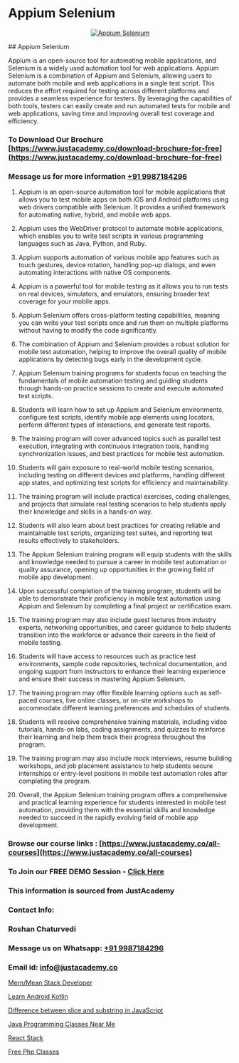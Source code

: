 # Appium Selenium

<p align="center">
  <a href="https://justacademy.co/program-detail/software-testing">
    <img src="https://justacademy.co/storage2/program_images/1704700438.webp" alt="Appium Selenium">
  </a>
</p>
## Appium Selenium

Appium is an open-source tool for automating mobile applications, and Selenium is a widely used automation tool for web applications. Appium Selenium is a combination of Appium and Selenium, allowing users to automate both mobile and web applications in a single test script. This reduces the effort required for testing across different platforms and provides a seamless experience for testers. By leveraging the capabilities of both tools, testers can easily create and run automated tests for mobile and web applications, saving time and improving overall test coverage and efficiency.
### To Download Our Brochure [https://www.justacademy.co/download-brochure-for-free](https://www.justacademy.co/download-brochure-for-free)
### Message us for more information [+91 9987184296](https://api.whatsapp.com/send?phone=919987184296)
1) Appium is an open-source automation tool for mobile applications that allows you to test mobile apps on both iOS and Android platforms using web drivers compatible with Selenium. It provides a unified framework for automating native, hybrid, and mobile web apps.

2) Appium uses the WebDriver protocol to automate mobile applications, which enables you to write test scripts in various programming languages such as Java, Python, and Ruby.

3) Appium supports automation of various mobile app features such as touch gestures, device rotation, handling pop-up dialogs, and even automating interactions with native OS components.

4) Appium is a powerful tool for mobile testing as it allows you to run tests on real devices, simulators, and emulators, ensuring broader test coverage for your mobile apps.

5) Appium Selenium offers cross-platform testing capabilities, meaning you can write your test scripts once and run them on multiple platforms without having to modify the code significantly.

6) The combination of Appium and Selenium provides a robust solution for mobile test automation, helping to improve the overall quality of mobile applications by detecting bugs early in the development cycle.

7) Appium Selenium training programs for students focus on teaching the fundamentals of mobile automation testing and guiding students through hands-on practice sessions to create and execute automated test scripts.

8) Students will learn how to set up Appium and Selenium environments, configure test scripts, identify mobile app elements using locators, perform different types of interactions, and generate test reports.

9) The training program will cover advanced topics such as parallel test execution, integrating with continuous integration tools, handling synchronization issues, and best practices for mobile test automation.

10) Students will gain exposure to real-world mobile testing scenarios, including testing on different devices and platforms, handling different app states, and optimizing test scripts for efficiency and maintainability.

11) The training program will include practical exercises, coding challenges, and projects that simulate real testing scenarios to help students apply their knowledge and skills in a hands-on way.

12) Students will also learn about best practices for creating reliable and maintainable test scripts, organizing test suites, and reporting test results effectively to stakeholders.

13) The Appium Selenium training program will equip students with the skills and knowledge needed to pursue a career in mobile test automation or quality assurance, opening up opportunities in the growing field of mobile app development.

14) Upon successful completion of the training program, students will be able to demonstrate their proficiency in mobile test automation using Appium and Selenium by completing a final project or certification exam.

15) The training program may also include guest lectures from industry experts, networking opportunities, and career guidance to help students transition into the workforce or advance their careers in the field of mobile testing.

16) Students will have access to resources such as practice test environments, sample code repositories, technical documentation, and ongoing support from instructors to enhance their learning experience and ensure their success in mastering Appium Selenium.

17) The training program may offer flexible learning options such as self-paced courses, live online classes, or on-site workshops to accommodate different learning preferences and schedules of students.

18) Students will receive comprehensive training materials, including video tutorials, hands-on labs, coding assignments, and quizzes to reinforce their learning and help them track their progress throughout the program.

19) The training program may also include mock interviews, resume building workshops, and job placement assistance to help students secure internships or entry-level positions in mobile test automation roles after completing the program.

20) Overall, the Appium Selenium training program offers a comprehensive and practical learning experience for students interested in mobile test automation, providing them with the essential skills and knowledge needed to succeed in the rapidly evolving field of mobile app development.

### Browse our course links : [https://www.justacademy.co/all-courses](https://www.justacademy.co/all-courses) 
### To Join our FREE DEMO Session - [Click Here](https://www.justacademy.co/register-for-course-demo)


### This information is sourced from JustAcademy
### Contact Info:
### Roshan Chaturvedi
### Message us on Whatsapp: [+91 9987184296](https://api.whatsapp.com/send?phone=919987184296)
### Email id: [info@justacademy.co](mailto:info@justacademy.co)
                
[Mern/Mean Stack Developer](https://www.linkedin.com/pulse/mernmean-stack-developer-justacademy-jaipur-fwgke?trackingId=%2BzH70Ltluh2QLMALZYeBQA%3D%3D&lipi=urn%3Ali%3Apage%3Ad_flagship3_company_admin%3BzoGgv%2F2GTOq26q6ITzj9KQ%3D%3D)

[Learn Android Kotlin](https://www.linkedin.com/pulse/learn-android-kotlin-software-training-mountain-view-s92pf/)

[Difference between slice and substring in JavaScript](https://medium.com/@kumarishimmi99/difference-between-slice-and-substring-in-javascript-d4d731d7eb15)

[Java Programming Classes Near Me](https://medium.com/@akanshapatil/java-programming-classes-near-me-6cff1e55fda5)

[React Stack](https://justacademyin.github.io/Articles/React-Stack)

[Free Php Classes](https://justacademyin.github.io/justacademy/free-php-classes)


